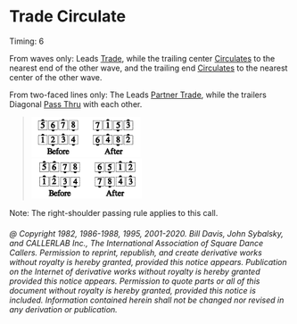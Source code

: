 
# Trade Circulate

Timing: 6

From waves only: Leads [Trade](../b2/trade.md), while the trailing center
[Circulates](../b1/circulate.md) to the nearest end
of the other wave, and the trailing end [Circulates](../b1/circulate.md) 
to the nearest center of the other wave.

From two-faced lines only: The Leads [Partner Trade](../b2/trade.md), 
while the trailers Diagonal [Pass Thru](../b1/pass_thru.md) with each other.

> 
> ![alt](trade_circulate_1a.png)![alt](trade_circulate_1b.png)  
> ![alt](trade_circulate_1c.png)![alt](trade_circulate_1d.png)
> 

Note: The right-shoulder passing rule applies to this call.

###### @ Copyright 1982, 1986-1988, 1995, 2001-2020. Bill Davis, John Sybalsky, and CALLERLAB Inc., The International Association of Square Dance Callers. Permission to reprint, republish, and create derivative works without royalty is hereby granted, provided this notice appears. Publication on the Internet of derivative works without royalty is hereby granted provided this notice appears. Permission to quote parts or all of this document without royalty is hereby granted, provided this notice is included. Information contained herein shall not be changed nor revised in any derivation or publication.

